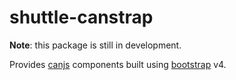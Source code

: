 # shuttle-canstrap

**Note**: this package is still in development.

Provides [canjs](https://canjs.com/) components built using [bootstrap](http://getbootstrap.com/) v4.

